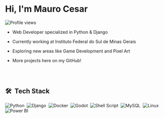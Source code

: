 
<h1 align="left">Hi, I'm Mauro Cesar</h1>
<p align="left"> <img src="https://komarev.com/ghpvc/?username=maurocesarjunior&color=yellow" alt="Profile views" /> </p>

- Web Developer specialized in Python & Django
- Currently working at Instituto Federal do Sul de Minas Gerais
  
- Exploring new areas like Game Development and Pixel Art
- More projects here on my GitHub!

<br><br>

## 🛠 &nbsp;Tech Stack

![Python](https://img.shields.io/badge/-Python-05122A?style=flat&logo=python)&nbsp;
![Django](https://img.shields.io/badge/-Django-05122A?style=flat&logo=django)&nbsp;
![Docker](https://img.shields.io/badge/-Docker-05122A?style=flat&logo=docker)&nbsp;
![Godot](https://img.shields.io/badge/-Godot-05122A?style=flat&logo=godot-engine)&nbsp;
![Shell Script](https://img.shields.io/badge/-Shell%20Script-05122A?style=flat&logo=gnu-bash)&nbsp;
![MySQL](https://img.shields.io/badge/-MySQL-05122A?style=flat&logo=mysql)&nbsp;
![Linux](https://img.shields.io/badge/-Linux-05122A?style=flat&logo=linux)&nbsp;
![Power BI](https://img.shields.io/badge/-Power%20BI-05122A?style=flat&logo=microsoft&logoColor=white)&nbsp;



<br><br>
